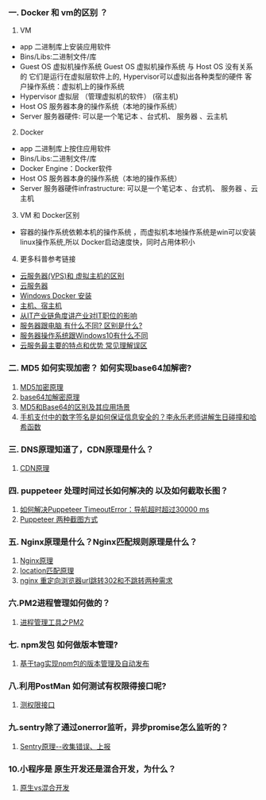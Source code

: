 <!-- 说一下深入的 重点的 有难度的 -->

### 一. Docker 和 vm的区别 ？

1. VM

* app 二进制库上安装应用软件
* Bins/Libs:二进制文件/库 
* Guest OS 虚拟机操作系统 Guest OS 虚拟机操作系统 与 Host OS 没有关系的 它们是运行在虚拟层软件上的, Hypervisor可以虚拟出各种类型的硬件 客户操作系统：虚拟机上的操作系统
* Hypervisor 虚拟层 （管理虚拟机的软件） (宿主机)
* Host OS 服务器本身的操作系统（本地的操作系统）
* Server 服务器硬件: 可以是一个笔记本 、台式机、 服务器 、云主机

2. Docker

* app 二进制库上按住应用软件
* Bins/Libs:二进制文件/库 
* Docker Engine：Docker软件
* Host OS 服务器本身的操作系统（本地的操作系统）
* Server 服务器硬件infrastructure: 可以是一个笔记本 、台式机、 服务器 、云主机

3. VM 和 Docker区别
   
  * 容器的操作系统依赖本机的操作系统 ，而虚拟机本地操作系统是win可以安装linux操作系统,所以 Docker启动速度快，同时占用体积小

4. 更多科普参考链接
  * [云服务器(VPS)和 虚拟主机的区别](https://www.youtube.com/watch?v=ZL72rD053II)
  * [云服务器](https://www.runoob.com/linux/linux-cloud-server.html)
  * [Windows Docker 安装](https://www.runoob.com/docker/windows-docker-install.html)
  * [主机、宿主机](https://blog.csdn.net/sinat_37138973/article/details/80018570)
  * [从IT产业链角度讲产业对IT职位的影响](https://www.youtube.com/watch?v=5lrxSG9WOmI)
  * [服务器跟电脑 有什么不同? 区别是什么?](https://www.youtube.com/watch?v=4JORo-KYE0c&t=651s)
  * [服务器操作系统跟Windows10有什么不同](https://www.youtube.com/watch?v=-GUen9VY63o)
  * [云服务最主要的特点和优势 常见理解误区](https://www.youtube.com/watch?v=wfC9YKdXnaQ)

### 二. MD5 如何实现加密？ 如何实现base64加解密?

1. [MD5加密原理](https://www.bilibili.com/video/BV1u44y1z7t1?from=search&seid=3313944771657027914)
2. [base64加解密原理](https://www.bilibili.com/video/BV1Wt4y1q7dH?from=search&seid=1766223521421206295)
3. [MD5和Base64的区别及其应用场景](https://www.jianshu.com/p/657748dc3c71)
4. [手机支付中的数字签名是如何保证信息安全的？李永乐老师讲解生日碰撞和哈希函数](https://www.youtube.com/watch?v=uS1ZIAsvT5w&t=4s)

### 三. DNS原理知道了，CDN原理是什么？
1. [CDN原理](https://www.bilibili.com/video/BV12T4y1P7Fh?from=search&seid=15307069649098217095)


### 四. puppeteer 处理时间过长如何解决的 以及如何截取长图？
1. [如何解决Puppeteer TimeoutError：导航超时超过30000 ms](http://www.srcmini.com/62008.html)
2. [Puppeteer 两种截图方式](https://guozh.net/puppeteer-screenshot/)

### 五. Nginx原理是什么？Nginx匹配规则原理是什么？
1. [Nginx原理](https://www.youtube.com/watch?v=vaUZIrL7v0I)
2. [location匹配原理](https://segmentfault.com/a/1190000018449368)
3. [nginx 重定向浏览器url跳转302和不跳转两种需求](https://blog.51cto.com/u_8341475/2153322)

### 六.PM2进程管理如何做的？
1. [进程管理工具之PM2](https://www.cnblogs.com/xingxia/p/pm2.html)

### 七. npm发包 如何做版本管理?
1. [基于tag实现npm包的版本管理及自动发布](https://segmentfault.com/a/1190000017022879)

### 八.利用PostMan 如何测试有权限得接口呢?
1. [测权限接口](https://blog.csdn.net/weixin_34345560/article/details/91952782)

### 九.sentry除了通过onerror监听，异步promise怎么监听的？
1. [Sentry原理--收集错误、上报](https://juejin.cn/post/6957475955858210823)

### 10.小程序是 原生开发还是混合开发，为什么？
1. [原生vs混合开发](http://www.zzbcar.com/hangzhouxiaochengxu/1687.html)


